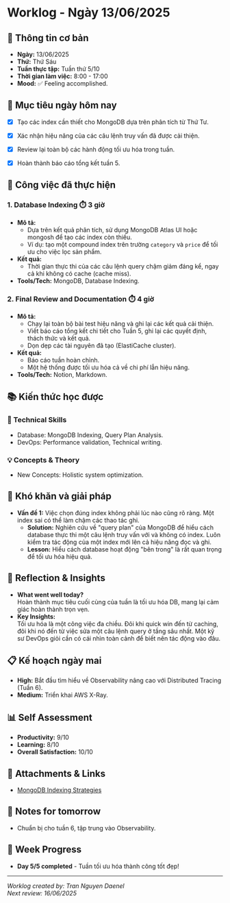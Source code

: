# Worklog - Ngày 13/06/2025

## 📅 Thông tin cơ bản

- **Ngày:** 13/06/2025  
- **Thứ:** Thứ Sáu  
- **Tuần thực tập:** Tuần thứ 5/10  
- **Thời gian làm việc:** 8:00 - 17:00  
- **Mood:** ✅ Feeling accomplished.



## 🎯 Mục tiêu ngày hôm nay

- [x] Tạo các index cần thiết cho MongoDB dựa trên phân tích từ Thứ Tư.
- [x] Xác nhận hiệu năng của các câu lệnh truy vấn đã được cải thiện.
- [x] Review lại toàn bộ các hành động tối ưu hóa trong tuần.
- [x] Hoàn thành báo cáo tổng kết tuần 5.



## 💼 Công việc đã thực hiện

### 1. Database Indexing ⏱️ 3 giờ

- **Mô tả:**
  - Dựa trên kết quả phân tích, sử dụng MongoDB Atlas UI hoặc mongosh để tạo các index còn thiếu.
  - Ví dụ: tạo một compound index trên trường `category` và `price` để tối ưu cho việc lọc sản phẩm.
- **Kết quả:**
  - Thời gian thực thi của các câu lệnh query chậm giảm đáng kể, ngay cả khi không có cache (cache miss).
- **Tools/Tech:** MongoDB, Database Indexing.

### 2. Final Review and Documentation ⏱️ 4 giờ

- **Mô tả:**
  - Chạy lại toàn bộ bài test hiệu năng và ghi lại các kết quả cải thiện.
  - Viết báo cáo tổng kết chi tiết cho Tuần 5, ghi lại các quyết định, thách thức và kết quả.
  - Dọn dẹp các tài nguyên đã tạo (ElastiCache cluster).
- **Kết quả:**
  - Báo cáo tuần hoàn chỉnh.
  - Một hệ thống được tối ưu hóa cả về chi phí lẫn hiệu năng.
- **Tools/Tech:** Notion, Markdown.


## 📚 Kiến thức học được

### 🔧 Technical Skills

- Database: MongoDB Indexing, Query Plan Analysis.
- DevOps: Performance validation, Technical writing.

### 💡 Concepts & Theory

- New Concepts: Holistic system optimization.



## 🚧 Khó khăn và giải pháp

- **Vấn đề 1:** Việc chọn đúng index không phải lúc nào cũng rõ ràng. Một index sai có thể làm chậm các thao tác ghi.
  - **Solution:** Nghiên cứu về "query plan" của MongoDB để hiểu cách database thực thi một câu lệnh truy vấn với và không có index. Luôn kiểm tra tác động của một index mới lên cả hiệu năng đọc và ghi.
  - **Lesson:** Hiểu cách database hoạt động "bên trong" là rất quan trọng để tối ưu hóa hiệu quả.



## 💭 Reflection & Insights

- **What went well today?**  
  Hoàn thành mục tiêu cuối cùng của tuần là tối ưu hóa DB, mang lại cảm giác hoàn thành trọn vẹn.
- **Key Insights:**  
  Tối ưu hóa là một công việc đa chiều. Đôi khi quick win đến từ caching, đôi khi nó đến từ việc sửa một câu lệnh query ở tầng sâu nhất. Một kỹ sư DevOps giỏi cần có cái nhìn toàn cảnh để biết nên tác động vào đâu.


## 📋 Kế hoạch ngày mai

- **High:** Bắt đầu tìm hiểu về Observability nâng cao với Distributed Tracing (Tuần 6).
- **Medium:** Triển khai AWS X-Ray.



## 📊 Self Assessment

- **Productivity:** 9/10
- **Learning:** 8/10
- **Overall Satisfaction:** 10/10



## 📎 Attachments & Links

- [MongoDB Indexing Strategies](https://www.mongodb.com/docs/manual/indexes/)


## 📝 Notes for tomorrow

- Chuẩn bị cho tuần 6, tập trung vào Observability.


## 🎯 Week Progress

- **Day 5/5 completed** - Tuần tối ưu hóa thành công tốt đẹp!

---

_Worklog created by: Tran Nguyen Daenel_  
_Next review: 16/06/2025_